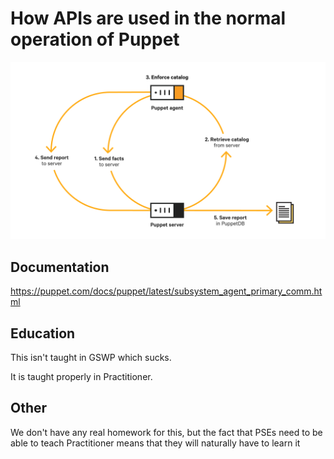 # How APIs are used in the normal operation of Puppet

![a graph between two nodes: Puppet Server and Puppet Agent](DataFlowNodes_updated.png)

## Documentation

<https://puppet.com/docs/puppet/latest/subsystem_agent_primary_comm.html>

## Education

This isn't taught in GSWP which sucks.

It is taught properly in Practitioner.

## Other

We don't have any real homework for this, but the fact that PSEs need to be able to teach Practitioner means that they will naturally have to learn it
